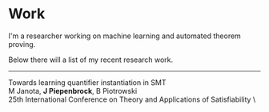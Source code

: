 # Work
I'm a researcher working on machine learning and automated theorem proving.

Below there will a list of my recent research work.

-----

Towards learning quantifier instantiation in SMT \
M Janota, **J Piepenbrock**, B Piotrowski \
25th International Conference on Theory and Applications of Satisfiability \
